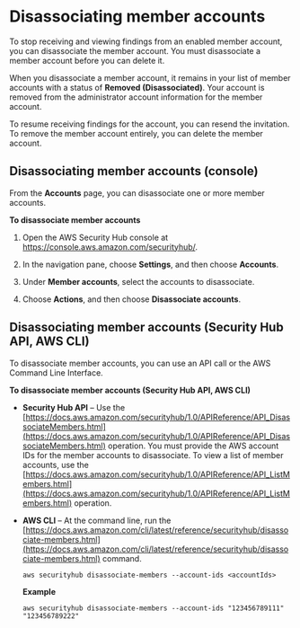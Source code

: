 # Disassociating member accounts<a name="securityhub-disassociate-members"></a>

To stop receiving and viewing findings from an enabled member account, you can disassociate the member account\. You must disassociate a member account before you can delete it\.

When you disassociate a member account, it remains in your list of member accounts with a status of **Removed \(Disassociated\)**\. Your account is removed from the administrator account information for the member account\.

To resume receiving findings for the account, you can resend the invitation\. To remove the member account entirely, you can delete the member account\.

## Disassociating member accounts \(console\)<a name="securityhub-disassociate-members-console"></a>

From the **Accounts** page, you can disassociate one or more member accounts\.

**To disassociate member accounts**

1. Open the AWS Security Hub console at [https://console\.aws\.amazon\.com/securityhub/](https://console.aws.amazon.com/securityhub/)\.

1. In the navigation pane, choose **Settings**, and then choose **Accounts**\.

1. Under **Member accounts**, select the accounts to disassociate\.

1. Choose **Actions**, and then choose **Disassociate accounts**\.

## Disassociating member accounts \(Security Hub API, AWS CLI\)<a name="securityhub-disassociate-members-api-cli"></a>

To disassociate member accounts, you can use an API call or the AWS Command Line Interface\.

**To disassociate member accounts \(Security Hub API, AWS CLI\)**
+ **Security Hub API** – Use the [https://docs.aws.amazon.com/securityhub/1.0/APIReference/API_DisassociateMembers.html](https://docs.aws.amazon.com/securityhub/1.0/APIReference/API_DisassociateMembers.html) operation\. You must provide the AWS account IDs for the member accounts to disassociate\. To view a list of member accounts, use the [https://docs.aws.amazon.com/securityhub/1.0/APIReference/API_ListMembers.html](https://docs.aws.amazon.com/securityhub/1.0/APIReference/API_ListMembers.html) operation\.
+ **AWS CLI** – At the command line, run the [https://docs.aws.amazon.com/cli/latest/reference/securityhub/disassociate-members.html](https://docs.aws.amazon.com/cli/latest/reference/securityhub/disassociate-members.html) command\.

  ```
  aws securityhub disassociate-members --account-ids <accountIds>
  ```

  **Example**

  ```
  aws securityhub disassociate-members --account-ids "123456789111" "123456789222"
  ```